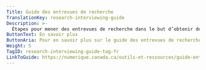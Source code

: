 ```yaml
---
Title: Guide des entrevues de recherche
TranslationKey: research-interviewing-guide
Description: >-
  Étapes pour mener des entrevues de recherche dans le but d’obtenir des commentaires qui pourraient améliorer votre service.
ButtonText: En savoir plus
ButtonAria: Pour en savoir plus sur le guide des entrevues de recherches.
Weight: 5
TagID: research-interviewing-guide-tag-fr
LinkToGuide: https://numerique.canada.ca/outils-et-ressources/guide-entrevue/
---
```

